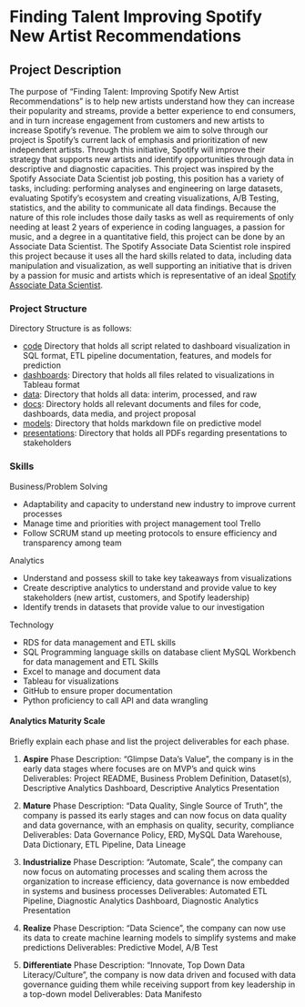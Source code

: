 # Finding Talent Improving Spotify New Artist Recommendations
## Project Description
The purpose of “Finding Talent: Improving Spotify New Artist Recommendations” is to help new artists understand how they can increase their popularity and streams, provide a better experience to end consumers, and in turn increase engagement from customers and new artists to increase Spotify’s revenue. The problem we aim to solve through our project is Spotify’s current lack of emphasis and prioritization of new independent artists. Through this initiative, Spotify will improve their strategy that supports new artists and identify opportunities through data in descriptive and diagnostic capacities. This project was inspired by the Spotify Associate Data Scientist job posting, this position has a variety of tasks, including: performing analyses and engineering on large datasets, evaluating Spotify’s ecosystem and creating visualizations, A/B Testing, statistics, and the ability to communicate all data findings. Because the nature of this role includes those daily tasks as well as requirements of only needing at least 2 years of experience in coding languages, a passion for music, and a degree in a quantitative field, this project can be done by an Associate Data Scientist. The Spotify Associate Data Scientist role inspired this project because it uses all the hard skills related to data, including data manipulation and visualization, as well supporting an initiative that is driven by a passion for music and artists which is representative of an ideal [Spotify Associate Data Scientist](https://www.karkidi.com/job-details/14738-associate-data-scientist-content-analytics-job?utm_campaign=google_jobs_apply&utm_source=google_jobs_apply&utm_medium=organic).

### Project Structure
Directory Structure is as follows:
- [code](https://github.com/LMU-MSBA/Finding-Talent-Improving-Spotify-New-Artist-Recommendations/tree/main/code) Directory that holds all script related to dashboard visualization in SQL format, ETL pipeline documentation, features, and models for prediction
- [dashboards](https://github.com/LMU-MSBA/Finding-Talent-Improving-Spotify-New-Artist-Recommendations/tree/main/dashboards): Directory that holds all files related to visualizations in Tableau format
- [data](https://github.com/LMU-MSBA/Finding-Talent-Improving-Spotify-New-Artist-Recommendations/tree/main/data): Directory that holds all data: interim, processed, and raw
- [docs](https://github.com/LMU-MSBA/Finding-Talent-Improving-Spotify-New-Artist-Recommendations/tree/main/docs): Directory holds all relevant documents and files for code, dashboards, data media, and project proposal
- [models](https://github.com/LMU-MSBA/Finding-Talent-Improving-Spotify-New-Artist-Recommendations/tree/main/models): Directory that holds markdown file on predictive model
- [presentations](https://github.com/LMU-MSBA/Finding-Talent-Improving-Spotify-New-Artist-Recommendations/tree/main/presentations): Directory that holds all PDFs regarding presentations to stakeholders

### Skills
Business/Problem Solving
- Adaptability and capacity to understand new industry to improve current processes
- Manage time and priorities with project management tool Trello
- Follow SCRUM stand up meeting protocols to ensure efficiency and transparency among team

Analytics
- Understand and possess skill to take key takeaways from visualizations
- Create descriptive analytics to understand and provide value to key stakeholders (new artist, customers, and Spotify leadership)
- Identify trends in datasets that provide value to our investigation 

Technology
- RDS for data management and ETL skills
-  SQL Programming language skills on database client MySQL Workbench for data management and ETL Skills
- Excel to manage and document data
- Tableau for visualizations
- GitHub to ensure proper documentation
- Python proficiency to call API and data wrangling

#### Analytics Maturity Scale
Briefly explain each phase and list the project deliverables for each phase.

1. **Aspire**
    Phase Description: “Glimpse Data’s Value”, the company is in the early data stages where focuses are on MVP’s and quick wins
    Deliverables: Project README, Business Problem Definition, Dataset(s), Descriptive Analytics Dashboard, Descriptive Analytics Presentation

2. **Mature**
    Phase Description: “Data Quality, Single Source of Truth”, the company is passed its early stages and can now focus on data quality and data governance, with an emphasis on quality, security, compliance
    Deliverables: Data Governance Policy, ERD, MySQL Data Warehouse, Data Dictionary, ETL Pipeline, Data Lineage

3. **Industrialize**
    Phase Description: “Automate, Scale”, the company can now focus on automating processes and scaling them across the organization to increase efficiency, data governance is now embedded in systems and business processes
    Deliverables: Automated ETL Pipeline, Diagnostic Analytics Dashboard, Diagnostic Analytics Presentation

4. **Realize**
    Phase Description: “Data Science”, the company can now use its data to create machine learning models to simplify systems and make predictions
    Deliverables: Predictive Model, A/B Test

5. **Differentiate**
    Phase Description: “Innovate, Top Down Data Literacy/Culture”, the company is now data driven and focused with data governance guiding them while receiving support from key leadership in a top-down model
    Deliverables: Data Manifesto
